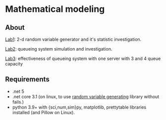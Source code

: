 # Mathematical modeling

## About
[Lab1](1/src/RandomVariableGenerating.Demo): 2-d random variable generator and it's statistic investigation.

[Lab2](2/des.py): queueing system simulation and investigation.

[Lab3](2/lab3.py): effectiveness of queueing system with one server with 3 and 4 queue capacity

## Requirements
- .net 5
- .net core 3.1 (on linux, to use [random variable generating](1/src/RandomVariableGenerating) library without fails.)
- python 3.9+ with {sci,num,sim}py, matplotlib, prettytable libraries installed (and Pillow on Linux).
